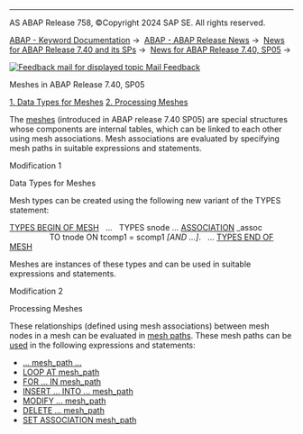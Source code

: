   

* * *

AS ABAP Release 758, ©Copyright 2024 SAP SE. All rights reserved.

[ABAP - Keyword Documentation](javascript:call_link\('abenabap.htm'\)) →  [ABAP - ABAP Release News](javascript:call_link\('abennews.htm'\)) →  [News for ABAP Release 7.40 and its SPs](javascript:call_link\('abennews-740.htm'\)) →  [News for ABAP Release 7.40, SP05](javascript:call_link\('abennews-740_sp05.htm'\)) → 

 [![](Mail.gif?object=Mail.gif "Feedback mail for displayed topic") Mail Feedback](mailto:f1_help@sap.com?subject=Feedback%20on%20ABAP%20Documentation&body=Document:%20Meshes%20in%20ABAP%20Release%207.40%2C%20SP05%2C%20ABENNEWS-740_SP05-MESH%2C%20758%0D%0A%0D%0AError:%0D%0A%0D%0A%0D%0A%0D%0ASuggestion%20for%20improvement:)

Meshes in ABAP Release 7.40, SP05

[1\. Data Types for Meshes](#!ABAP_MODIFICATION_1@1@)
[2\. Processing Meshes](#!ABAP_MODIFICATION_2@2@)

The [meshes](javascript:call_link\('abenabap_meshes.htm'\)) (introduced in ABAP release 7.40 SP05) are special structures whose components are internal tables, which can be linked to each other using mesh associations. Mesh associations are evaluated by specifying mesh paths in suitable expressions and statements.

Modification 1   

Data Types for Meshes

Mesh types can be created using the following new variant of the TYPES statement:

[TYPES BEGIN OF MESH](javascript:call_link\('abaptypes_mesh.htm'\))
  ...
  TYPES snode ... [ASSOCIATION](javascript:call_link\('abaptypes_mesh_association.htm'\)) \_assoc
                  TO tnode ON tcomp1 = scomp1 *\[*AND ...*\]*.
  ...
[TYPES END OF MESH](javascript:call_link\('abaptypes_mesh.htm'\))

Meshes are instances of these types and can be used in suitable expressions and statements.

Modification 2   

Processing Meshes

These relationships (defined using mesh associations) between mesh nodes in a mesh can be evaluated in [mesh paths](javascript:call_link\('abenmesh_pathes.htm'\)). These mesh paths can be [used](javascript:call_link\('abenmesh_path_usage.htm'\)) in the following expressions and statements:

-   [... mesh\_path ...](javascript:call_link\('abenmesh_path_expression.htm'\))
-   [LOOP AT mesh\_path](javascript:call_link\('abenmesh_loop.htm'\))
-   [FOR ... IN mesh\_path](javascript:call_link\('abenmesh_for.htm'\))
-   [INSERT ... INTO ... mesh\_path](javascript:call_link\('abenmesh_insert.htm'\))
-   [MODIFY ... mesh\_path](javascript:call_link\('abenmesh_modify.htm'\))
-   [DELETE ... mesh\_path](javascript:call_link\('abenmesh_delete.htm'\))
-   [SET ASSOCIATION mesh\_path](javascript:call_link\('abenmesh_set_association.htm'\))